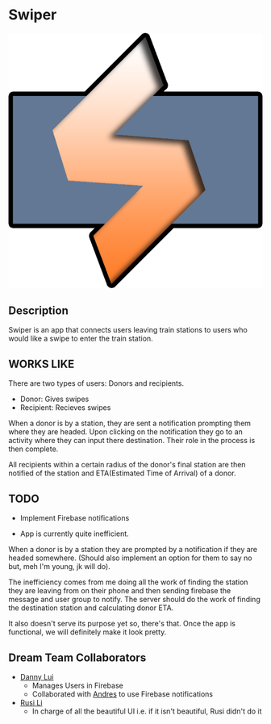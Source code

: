 # Swiper

![Alt text](https://github.com/cito125/Swiper/blob/master/app/src/main/res/drawable/swiprlogooutline.png)

## Description

Swiper is an app that connects users leaving train stations to users who would like a swipe to enter the train station. 

## WORKS LIKE

 There are two types of users: Donors and recipients. 
- Donor: Gives swipes
- Recipient: Recieves swipes

When a donor is by a station, they are sent a notification prompting them where they are headed. Upon clicking on the 
notification they go to an activity where they can input there destination. Their role in the process is then complete.

All recipients within a certain radius of the donor's final station are then notified of the station and ETA(Estimated Time of Arrival) of a donor.

## TODO

- Implement Firebase notifications

- App is currently quite inefficient.

 When a donor is by a station they are prompted by a notification if they are headed somewhere.  (Should also implement an option for them to say no but, meh I'm young, jk will do). 

 The inefficiency comes from me doing all the work of finding the station they are leaving from on their phone and then sending firebase the message and user group to notify. 
 The server should do the work of finding the destination station and calculating donor ETA.

It also doesn't serve its purpose yet so, there's that. Once the app is functional, we will definitely make it look pretty.

## Dream Team Collaborators

- [Danny Lui](https://github.com/dannylui91)
  * Manages Users in Firebase
  * Collaborated with [Andres](https://github.com/cito125) to use Firebase notifications
- [Rusi Li](https://github.com/rusili)
  * In charge of all the beautiful UI i.e. if it isn't beautiful, Rusi didn't do it

